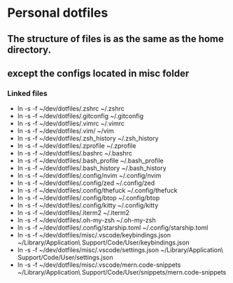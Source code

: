 # Personal dotfiles

## The structure of files is as the same as the home directory.
## except the configs located in misc folder

### Linked files
- ln -s -f ~/dev/dotfiles/.zshrc ~/.zshrc
- ln -s -f ~/dev/dotfiles/.gitconfig ~/.gitconfig
- ln -s -f ~/dev/dotfiles/.vimrc ~/.vimrc
- ln -s -f ~/dev/dotfiles/.vim/ ~/vim
- ln -s -f ~/dev/dotfiles/.zsh_history ~/.zsh_history
- ln -s -f ~/dev/dotfiles/.zprofile ~/.zprofile
- ln -s -f ~/dev/dotfiles/.bashrc ~/.bashrc
- ln -s -f ~/dev/dotfiles/.bash_profile ~/.bash_profile
- ln -s -f ~/dev/dotfiles/.bash_history ~/.bash_history
- ln -s -f ~/dev/dotfiles/.config/nvim ~/.config/nvim
- ln -s -f ~/dev/dotfiles/.config/zed ~/.config/zed
- ln -s -f ~/dev/dotfiles/.config/thefuck ~/.config/thefuck
- ln -s -f ~/dev/dotfiles/.config/btop ~/.config/btop
- ln -s -f ~/dev/dotfiles/.config/kitty ~/.config/kitty
- ln -s -f ~/dev/dotfiles/.iterm2 ~/.iterm2
- ln -s -f ~/dev/dotfiles/.oh-my-zsh ~/.oh-my-zsh
- ln -s -f ~/dev/dotfiles/.config/starship.toml ~/.config/starship.toml
- ln -s -f ~/dev/dotfiles/misc/.vscode/keybindings.json ~/Library/Application\ Support/Code/User/keybindings.json
- ln -s -f ~/dev/dotfiles/misc/.vscode/settings.json ~/Library/Application\ Support/Code/User/settings.json
- ln -s -f ~/dev/dotfiles/misc/.vscode/mern.code-snippets ~/Library/Application\ Support/Code/User/snippets/mern.code-snippets
